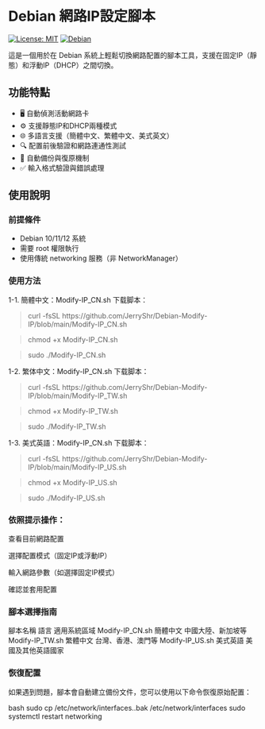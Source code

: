 # Debian 網路IP設定腳本

[![License: MIT](https://img.shields.io/badge/License-MIT-yellow.svg)](https://opensource.org/licenses/MIT)
[![Debian](https://img.shields.io/badge/Debian-12-blue?logo=debian)](https://www.debian.org/)

這是一個用於在 Debian 系統上輕鬆切換網路配置的腳本工具，支援在固定IP（靜態）和浮動IP（DHCP）之間切換。

## 功能特點

- 🖥️ 自動偵測活動網路卡
- ⚙️ 支援靜態IP和DHCP兩種模式
- 🌐 多語言支援（簡體中文、繁體中文、美式英文）
- 🔍 配置前後驗證和網路連通性測試
- 🔄 自動備份與復原機制
- ✅ 輸入格式驗證與錯誤處理

## 使用說明

### 前提條件
- Debian 10/11/12 系統
- 需要 root 權限執行
- 使用傳統 networking 服務（非 NetworkManager）

### 使用方法

1-1. 簡體中文：Modify-IP_CN.sh 下载脚本：
<blockquote>curl -fsSL https://github.com/JerryShr/Debian-Modify-IP/blob/main/Modify-IP_CN.sh</blockquote>
<blockquote>chmod +x Modify-IP_CN.sh</blockquote>
<blockquote>sudo ./Modify-IP_CN.sh</blockquote>

1-2. 繁体中文：Modify-IP_CN.sh 下载脚本：
<blockquote>curl -fsSL https://github.com/JerryShr/Debian-Modify-IP/blob/main/Modify-IP_TW.sh</blockquote>
<blockquote>chmod +x Modify-IP_TW.sh</blockquote>
<blockquote>sudo ./Modify-IP_TW.sh</blockquote>

1-3. 美式英語：Modify-IP_CN.sh 下载脚本：
<blockquote>curl -fsSL https://github.com/JerryShr/Debian-Modify-IP/blob/main/Modify-IP_US.sh</blockquote>
<blockquote>chmod +x Modify-IP_US.sh</blockquote>
<blockquote>sudo ./Modify-IP_US.sh</blockquote>

### 依照提示操作：

查看目前網路配置

選擇配置模式（固定IP或浮動IP）

輸入網路參數（如選擇固定IP模式）

確認並套用配置

### 腳本選擇指南
腳本名稱 語言 適用系統區域
Modify-IP_CN.sh 簡體中文 中國大陸、新加坡等
Modify-IP_TW.sh 繁體中文 台灣、香港、澳門等
Modify-IP_US.sh 美式英語 美國及其他英語國家

### 恢復配置
如果遇到問題，腳本會自動建立備份文件，您可以使用以下命令恢復原始配置：

bash
sudo cp /etc/network/interfaces.<timestamp>.bak /etc/network/interfaces
sudo systemctl restart networking
